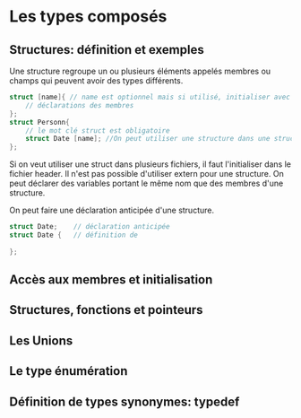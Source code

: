 # Les types composés
## Structures: définition et exemples

Une structure regroupe un ou plusieurs éléments appelés membres ou champs qui peuvent avoir des types différents.

```c
struct [name]{ // name est optionnel mais si utilisé, initialiser avec une majuscule
    // déclarations des membres 
};
struct Personn{ 
    // le mot clé struct est obligatoire
	struct Date [name]; //On peut utiliser une structure dans une structure. 
};

```

Si on veut utiliser une struct dans plusieurs fichiers, il faut l'initialiser dans le fichier header. Il n'est pas possible d'utiliser extern pour une structure. On peut déclarer des variables portant le même nom que des membres d'une structure. 

On peut faire une déclaration anticipée d'une structure.

```c
struct Date; 	// déclaration anticipée 
struct Date {	// définition de 
    
};
```



## Accès aux membres et initialisation

## Structures, fonctions et pointeurs
## Les Unions
## Le type énumération
## Définition de types synonymes: typedef

